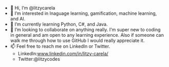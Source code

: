 - 👋 Hi, I’m @litzycarela
- 👀 I’m interested in lnaguage learning, gamification, machine learning, and AI.
- 🌱 I’m currently learning Python, C#, and Java.
- 💞️ I’m looking to collaborate on anything really. I'm super new to coding in general and am open to any learning experience. Also if someone can walk me through how to use GitHub I would really appreciate it.
- 📫 Feel free to reach me on LinkedIn or Twitter.
     - LinkedIn:www.linkedin.com/in/litzy-carela/
     -  Twitter:@litzycodes

<!---
litzycarela/litzycarela is a ✨ special ✨ repository because its `README.md` (this file) appears on your GitHub profile.
You can click the Preview link to take a look at your changes.
--->
